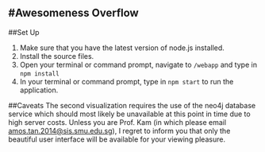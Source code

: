 #Awesomeness Overflow
-------------

##Set Up
1. Make sure that you have the latest version of node.js installed.
2. Install the source files.
3. Open your terminal or command prompt, navigate to `/webapp` and type in `npm install`
4. In your terminal or command prompt, type in `npm start` to run the application.

##Caveats
The second visualization requires the use of the neo4j database service which should most likely be unavailable at this
point in time due to high server costs. Unless you are Prof. Kam (in which please email amos.tan.2014@sis.smu.edu.sg), I
regret to inform you that only the beautiful user interface will be available for your viewing pleasure.